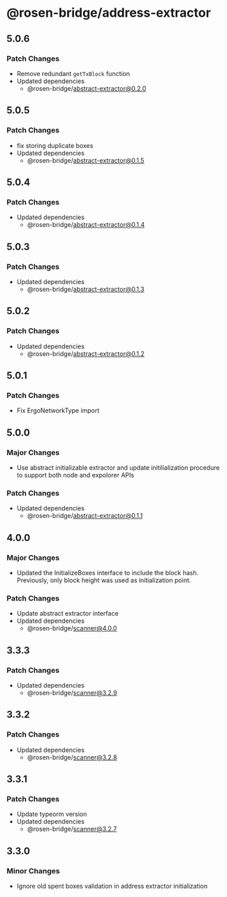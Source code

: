 # @rosen-bridge/address-extractor

## 5.0.6

### Patch Changes

- Remove redundant `getTxBlock` function
- Updated dependencies
  - @rosen-bridge/abstract-extractor@0.2.0

## 5.0.5

### Patch Changes

- fix storing duplicate boxes
- Updated dependencies
  - @rosen-bridge/abstract-extractor@0.1.5

## 5.0.4

### Patch Changes

- Updated dependencies
  - @rosen-bridge/abstract-extractor@0.1.4

## 5.0.3

### Patch Changes

- Updated dependencies
  - @rosen-bridge/abstract-extractor@0.1.3

## 5.0.2

### Patch Changes

- Updated dependencies
  - @rosen-bridge/abstract-extractor@0.1.2

## 5.0.1

### Patch Changes

- Fix ErgoNetworkType import

## 5.0.0

### Major Changes

- Use abstract initializable extractor and update initilialization procedure to support both node and expolorer APIs

### Patch Changes

- Updated dependencies
  - @rosen-bridge/abstract-extractor@0.1.1

## 4.0.0

### Major Changes

- Updated the InitializeBoxes interface to include the block hash. Previously, only block height was used as initialization point.

### Patch Changes

- Update abstract extractor interface
- Updated dependencies
  - @rosen-bridge/scanner@4.0.0

## 3.3.3

### Patch Changes

- Updated dependencies
  - @rosen-bridge/scanner@3.2.9

## 3.3.2

### Patch Changes

- Updated dependencies
  - @rosen-bridge/scanner@3.2.8

## 3.3.1

### Patch Changes

- Update typeorm version
- Updated dependencies
  - @rosen-bridge/scanner@3.2.7

## 3.3.0

### Minor Changes

- Ignore old spent boxes validation in address extractor initialization

